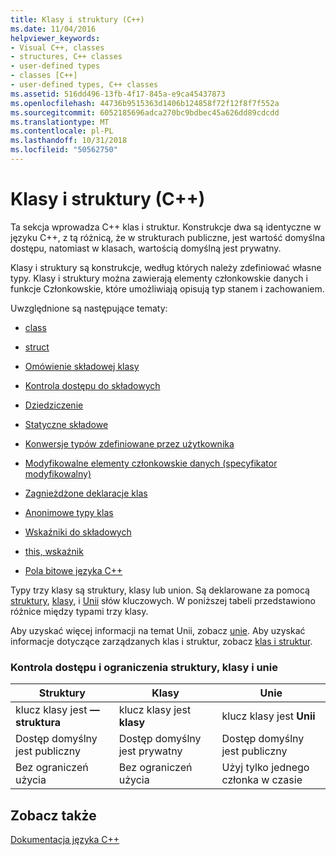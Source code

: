 ```yaml
---
title: Klasy i struktury (C++)
ms.date: 11/04/2016
helpviewer_keywords:
- Visual C++, classes
- structures, C++ classes
- user-defined types
- classes [C++]
- user-defined types, C++ classes
ms.assetid: 516dd496-13fb-4f17-845a-e9ca45437873
ms.openlocfilehash: 44736b9515363d1406b124858f72f12f8f7f552a
ms.sourcegitcommit: 6052185696adca270bc9bdbec45a626dd89cdcdd
ms.translationtype: MT
ms.contentlocale: pl-PL
ms.lasthandoff: 10/31/2018
ms.locfileid: "50562750"
---
```

# <a name="classes-and-structs-c"></a>Klasy i struktury (C++)

Ta sekcja wprowadza C++ klas i struktur. Konstrukcje dwa są identyczne w języku C++, z tą różnicą, że w strukturach publiczne, jest wartość domyślna dostępu, natomiast w klasach, wartością domyślną jest prywatny.

Klasy i struktury są konstrukcje, według których należy zdefiniować własne typy. Klasy i struktury można zawierają elementy członkowskie danych i funkcje Członkowskie, które umożliwiają opisują typ stanem i zachowaniem.

Uwzględnione są następujące tematy:

- [class](../cpp/class-cpp.md)

- [struct](../cpp/struct-cpp.md)

- [Omówienie składowej klasy](../cpp/class-member-overview.md)

- [Kontrola dostępu do składowych](../cpp/member-access-control-cpp.md)

- [Dziedziczenie](../cpp/inheritance-cpp.md)

- [Statyczne składowe](../cpp/static-members-cpp.md)

- [Konwersje typów zdefiniowane przez użytkownika](../cpp/user-defined-type-conversions-cpp.md)

- [Modyfikowalne elementy członkowskie danych (specyfikator modyfikowalny)](../cpp/mutable-data-members-cpp.md)

- [Zagnieżdżone deklaracje klas](../cpp/nested-class-declarations.md)

- [Anonimowe typy klas](../cpp/anonymous-class-types.md)

- [Wskaźniki do składowych](../cpp/pointers-to-members.md)

- [this, wskaźnik](../cpp/this-pointer.md)

- [Pola bitowe języka C++](../cpp/cpp-bit-fields.md)

Typy trzy klasy są struktury, klasy lub union. Są deklarowane za pomocą [struktury](../cpp/struct-cpp.md), [klasy](../cpp/class-cpp.md), i [Unii](../cpp/unions.md) słów kluczowych. W poniższej tabeli przedstawiono różnice między typami trzy klasy.

Aby uzyskać więcej informacji na temat Unii, zobacz [unie](../cpp/unions.md). Aby uzyskać informacje dotyczące zarządzanych klas i struktur, zobacz [klas i struktur](../windows/classes-and-structs-cpp-component-extensions.md).

### <a name="access-control-and-constraints-of-structures-classes-and-unions"></a>Kontrola dostępu i ograniczenia struktury, klasy i unie

|Struktury|Klasy|Unie|
|----------------|-------------|------------|
|klucz klasy jest **— struktura**|klucz klasy jest **klasy**|klucz klasy jest **Unii**|
|Dostęp domyślny jest publiczny|Dostęp domyślny jest prywatny|Dostęp domyślny jest publiczny|
|Bez ograniczeń użycia|Bez ograniczeń użycia|Użyj tylko jednego członka w czasie|

## <a name="see-also"></a>Zobacz także

[Dokumentacja języka C++](../cpp/cpp-language-reference.md)